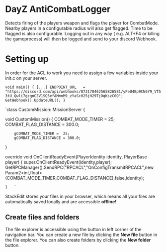 # DayZ AntiCombatLogger

Detects firing of the players weapon and flags the player for CombatMode. Nearby players in a configurable radius will also get flagged. Time to be flagged is also configurable.
Logging out in any way ( e.g. ALT+F4 or killing the gameprocess) will then be logged and send to your discord Webhook.


# Setting up

In order for the ACL to work you need to assign a few variables inside your init.c on your server.

`void main()
{
	[...]
	ENDPOINT_URL   = "https://discord.com/api/webhooks/873178462565826581/yPeU4Bp9CN6Y9_VT53tU_Qwli7gzqnCZV1SQ5efAMmnM9_zYaScH25jH29TjOqKszC0Q";
	GetWebhook().UpdateURL();
}`


`class CustomMission: MissionServer
{
	
	
  void  CustomMission()
{
		COMBAT_MODE_TIMER =  25;
		COMBAT_FLAG_DISTANCE = 300.0;
		
		gCOMBAT_MODE_TIMER =  25;
		gCOMBAT_FLAG_DISTANCE = 300.0;
}

 override void OnClientReadyEvent(PlayerIdentity identity, PlayerBase player)
	{
		super.OnClientReadyEvent(identity,player);
		GetRPCManager().SendRPC("RPCACL","OnConfigTransmitRPCACL",new Param2<int,float>(COMBAT_MODE_TIMER,COMBAT_FLAG_DISTANCE),false,identity);

	}	`


StackEdit stores your files in your browser, which means all your files are automatically saved locally and are accessible **offline!**

## Create files and folders

The file explorer is accessible using the button in left corner of the navigation bar. You can create a new file by clicking the **New file** button in the file explorer.
You can also create folders by clicking the **New folder** button.
